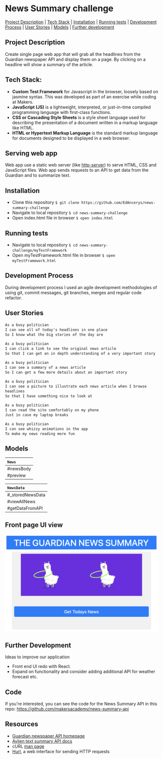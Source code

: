 # News Summary challenge

[Project Description](#project-description) | [Tech Stack](#tech-stack) | [Installation](#installation) | [Running tests](#running-tests) | [Development Process](#development-process) | [User Stories](#user-stories) | [Models](#models) | [Further development](#further-development)

## Project Description

Create single page web app that will grab all the headlines from the Guardian newspaper API and display them on a page. By clicking on a headline will show a summary of the article.

## Tech Stack:

- **Custom Test Framework** for Javascript in the browser, loosely based on jasmine syntax. This was developed as part of an exercise while coding at Makers.
- **JavaScript (JS)** is a lightweight, interpreted, or just-in-time compiled programming language with first-class functions.
- **CSS or Cascading Style Sheets** is a style sheet language used for describing the presentation of a document written in a markup language like HTML.
- **HTML or Hypertext Markup Language** is the standard markup language for documents designed to be displayed in a web browser.

## Serving web app

Web app use a static web server (like [http-server](https://www.npmjs.com/package/http-server)) to serve HTML, CSS and JavaScript files. Web app sends requests to an API to get data from the Guardian and to summarize text.

## Installation

- Clone this repository
  `$ git clone https://github.com/EdAncerys/news-summary-challenge`
- Navigate to local repository
  `$ cd news-summary-challenge`
- Open index.html file in browser
  `$ open index.html`

## Running tests

- Navigate to local repository
  `$ cd news-summary-challenge/myTestFramework`
- Open myTestFramework.html file in browser
  `$ open myTestFramework.html`

## Development Process

During development process I used an agile development methodologies of using git, commit messages, git branches, merges and regular code refactor.

## User Stories

```
As a busy politician
I can see all of today's headlines in one place
So I know what the big stories of the day are
```

```
As a busy politician
I can click a link to see the original news article
So that I can get an in depth understanding of a very important story
```

```
As a busy politician
I can see a summary of a news article
So I can get a few more details about an important story
```

```
As a busy politician
I can see a picture to illustrate each news article when I browse headlines
So that I have something nice to look at
```

```
As a busy politician
I can read the site comfortably on my phone
Just in case my laptop breaks
```

```
As a busy politician
I can see whizzy animations in the app
To make my news reading more fun
```

## Models

| `News`    |
| :-------- |
| #newsBody |
| #preview  |

| `NewsData`        |
| :---------------- |
| #\_storedNewsData |
| #viewAllNews      |
| #getDataFromAPI   |

## Front page UI view

<p align="center">
    <img width="600" src="images/theGuardianPreview.png">
</p>

## Further Development

Ideas to improve our application

- Front end UI redo with React.
- Expand on functionality and consider adding additional API for weather forecast etc.

## Code

If you're interested, you can see the code for the News Summary API in this repo: https://github.com/makersacademy/news-summary-api

## Resources

- [Guardian newspaper API homepage](http://open-platform.theguardian.com/documentation/)
- [Aylien text summary API docs](http://docs.aylien.com/docs/summarize)
- cURL [man page](https://curl.haxx.se/docs/manpage.html)
- [Hurl](https://www.hurl.it/), a web interface for sending HTTP requests
